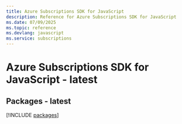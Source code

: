 ```yaml
---
title: Azure Subscriptions SDK for JavaScript
description: Reference for Azure Subscriptions SDK for JavaScript
ms.date: 07/09/2025
ms.topic: reference
ms.devlang: javascript
ms.service: subscriptions
---
```

# Azure Subscriptions SDK for JavaScript - latest
## Packages - latest
[!INCLUDE [packages](subscriptions-index.md)]